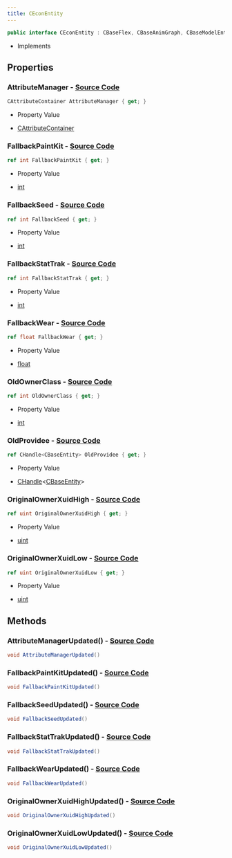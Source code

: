 ```yaml
---
title: CEconEntity
---
```


```csharp
public interface CEconEntity : CBaseFlex, CBaseAnimGraph, CBaseModelEntity, CBaseEntity, CEntityInstance, ISchemaClass<CEntityInstance>, ISchemaClass<CBaseEntity>, ISchemaClass<CBaseModelEntity>, ISchemaClass<CBaseAnimGraph>, ISchemaClass<CBaseFlex>, ISchemaClass<CEconEntity>, ISchemaField, ISchemaClass, INativeHandle
```

- Implements

## Properties

### **AttributeManager** - [Source Code](https://github.com/swiftly-solution/swiftlys2/blob/main/managed/src/SwiftlyS2.Generated/Schemas/Interfaces/CEconEntity.cs#L16)

```csharp
CAttributeContainer AttributeManager { get; }
```

- Property Value

- [CAttributeContainer](/docs/api/shared/schemadefinitions/cattributecontainer)

### **FallbackPaintKit** - [Source Code](https://github.com/swiftly-solution/swiftlys2/blob/main/managed/src/SwiftlyS2.Generated/Schemas/Interfaces/CEconEntity.cs#L22)

```csharp
ref int FallbackPaintKit { get; }
```

- Property Value

- [int](https://learn.microsoft.com/dotnet/api/system.int32)

### **FallbackSeed** - [Source Code](https://github.com/swiftly-solution/swiftlys2/blob/main/managed/src/SwiftlyS2.Generated/Schemas/Interfaces/CEconEntity.cs#L24)

```csharp
ref int FallbackSeed { get; }
```

- Property Value

- [int](https://learn.microsoft.com/dotnet/api/system.int32)

### **FallbackStatTrak** - [Source Code](https://github.com/swiftly-solution/swiftlys2/blob/main/managed/src/SwiftlyS2.Generated/Schemas/Interfaces/CEconEntity.cs#L28)

```csharp
ref int FallbackStatTrak { get; }
```

- Property Value

- [int](https://learn.microsoft.com/dotnet/api/system.int32)

### **FallbackWear** - [Source Code](https://github.com/swiftly-solution/swiftlys2/blob/main/managed/src/SwiftlyS2.Generated/Schemas/Interfaces/CEconEntity.cs#L26)

```csharp
ref float FallbackWear { get; }
```

- Property Value

- [float](https://learn.microsoft.com/dotnet/api/system.single)

### **OldOwnerClass** - [Source Code](https://github.com/swiftly-solution/swiftlys2/blob/main/managed/src/SwiftlyS2.Generated/Schemas/Interfaces/CEconEntity.cs#L32)

```csharp
ref int OldOwnerClass { get; }
```

- Property Value

- [int](https://learn.microsoft.com/dotnet/api/system.int32)

### **OldProvidee** - [Source Code](https://github.com/swiftly-solution/swiftlys2/blob/main/managed/src/SwiftlyS2.Generated/Schemas/Interfaces/CEconEntity.cs#L30)

```csharp
ref CHandle<CBaseEntity> OldProvidee { get; }
```

- Property Value

- [CHandle](/docs/api/shared/natives/chandle-1)<[CBaseEntity](/docs/api/shared/schemadefinitions/cbaseentity)>

### **OriginalOwnerXuidHigh** - [Source Code](https://github.com/swiftly-solution/swiftlys2/blob/main/managed/src/SwiftlyS2.Generated/Schemas/Interfaces/CEconEntity.cs#L20)

```csharp
ref uint OriginalOwnerXuidHigh { get; }
```

- Property Value

- [uint](https://learn.microsoft.com/dotnet/api/system.uint32)

### **OriginalOwnerXuidLow** - [Source Code](https://github.com/swiftly-solution/swiftlys2/blob/main/managed/src/SwiftlyS2.Generated/Schemas/Interfaces/CEconEntity.cs#L18)

```csharp
ref uint OriginalOwnerXuidLow { get; }
```

- Property Value

- [uint](https://learn.microsoft.com/dotnet/api/system.uint32)

## Methods

### **AttributeManagerUpdated()** - [Source Code](https://github.com/swiftly-solution/swiftlys2/blob/main/managed/src/SwiftlyS2.Generated/Schemas/Interfaces/CEconEntity.cs#L34)

```csharp
void AttributeManagerUpdated()
```

### **FallbackPaintKitUpdated()** - [Source Code](https://github.com/swiftly-solution/swiftlys2/blob/main/managed/src/SwiftlyS2.Generated/Schemas/Interfaces/CEconEntity.cs#L37)

```csharp
void FallbackPaintKitUpdated()
```

### **FallbackSeedUpdated()** - [Source Code](https://github.com/swiftly-solution/swiftlys2/blob/main/managed/src/SwiftlyS2.Generated/Schemas/Interfaces/CEconEntity.cs#L38)

```csharp
void FallbackSeedUpdated()
```

### **FallbackStatTrakUpdated()** - [Source Code](https://github.com/swiftly-solution/swiftlys2/blob/main/managed/src/SwiftlyS2.Generated/Schemas/Interfaces/CEconEntity.cs#L40)

```csharp
void FallbackStatTrakUpdated()
```

### **FallbackWearUpdated()** - [Source Code](https://github.com/swiftly-solution/swiftlys2/blob/main/managed/src/SwiftlyS2.Generated/Schemas/Interfaces/CEconEntity.cs#L39)

```csharp
void FallbackWearUpdated()
```

### **OriginalOwnerXuidHighUpdated()** - [Source Code](https://github.com/swiftly-solution/swiftlys2/blob/main/managed/src/SwiftlyS2.Generated/Schemas/Interfaces/CEconEntity.cs#L36)

```csharp
void OriginalOwnerXuidHighUpdated()
```

### **OriginalOwnerXuidLowUpdated()** - [Source Code](https://github.com/swiftly-solution/swiftlys2/blob/main/managed/src/SwiftlyS2.Generated/Schemas/Interfaces/CEconEntity.cs#L35)

```csharp
void OriginalOwnerXuidLowUpdated()
```


